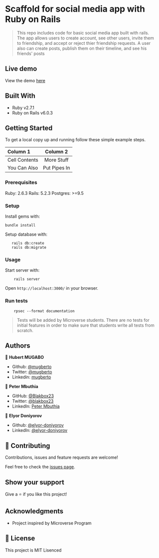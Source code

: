 # Scaffold for social media app with Ruby on Rails

> This repo includes code for basic social media app built with rails. The app allows users to create account, see other users, invite them to friendship, and accept or reject thier friendship requests. A user also can create posts, publish them on their timeline, and see his friends' posts

## Live demo

View the demo [here](https://fierce-ocean-92729.herokuapp.com/)

## Built With

- Ruby v2.7.1
- Ruby on Rails v6.0.3


## Getting Started

To get a local copy up and running follow these simple example steps.

| Column 1       | Column 2     
| :------------- | :----------: 
|  Cell Contents | More Stuff   
| You Can Also   | Put Pipes In 


### Prerequisites

Ruby: 2.6.3
Rails: 5.2.3
Postgres: >=9.5

### Setup

Install gems with:

```
bundle install
```

Setup database with:

```
   rails db:create
   rails db:migrate
```

### Usage

Start server with:

```
    rails server
```

Open `http://localhost:3000/` in your browser.

### Run tests

```
    rpsec --format documentation
```

> Tests will be added by Microverse students. There are no tests for initial features in order to make sure that students write all tests from scratch.

## Authors

👤 **Hubert MUGABO**

- Github: [@mugberto](https://github.com/mugberto)
- Twitter: [@mugberto](https://twitter.com/mugberto)
- Linkedin: [mugberto](https://www.linkedin.com/in/hubert-mugabo-23144b6a/)

👤 **Peter Mbuthia**

- GitHub: [@Blakbox23](https://github.com/blakbox23)
- Twitter: [@blakbox23](https://twitter.com/blakbox23)
- LinkedIn: [Peter Mbuthia](https://www.linkedin.com/in/peter-mbuthia)

👤 **Elyor Doniyorov**

- Github: [@elyor-doniyorov](https://github.com/elyor-doniyorov)
- LinkedIn: [@elyor-doniyorov](www.linkedin.com/in/elyor-doniyorov)

## 🤝 Contributing

Contributions, issues and feature requests are welcome!

Feel free to check the [issues page](issues/).

## Show your support

Give a ⭐️ if you like this project!

## Acknowledgments

- Project inspired by Microverse Program

## 📝 License

This project is MIT Lisenced

